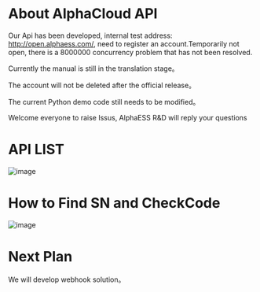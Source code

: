 # About AlphaCloud API

Our Api has been developed, internal test address: http://open.alphaess.com/, need to register an account.Temporarily not open, there is a 8000000 concurrency problem that has not been resolved.

Currently the manual is still in the translation stage。

The account will not be deleted after the official release。

The current Python demo code still needs to be modified。

Welcome everyone to raise Issus, AlphaESS R&D will reply your questions


 

# API LIST
![image](https://user-images.githubusercontent.com/117050711/219543876-09929ca3-6e80-4c38-a021-6b9c3224f5ff.png)


# How to Find SN and CheckCode

![image](https://user-images.githubusercontent.com/117050711/219544085-2f7eb69d-99b8-40f7-b72b-5b4eaa0f01a7.png)

# Next Plan

We will develop webhook solution。

